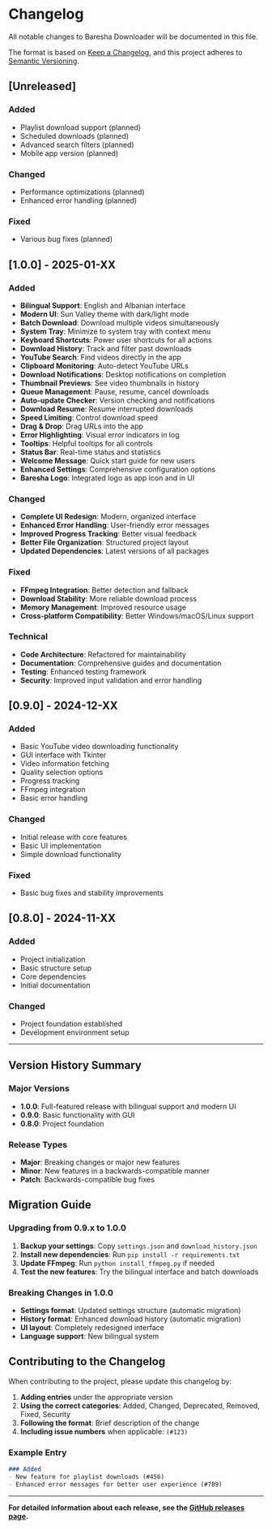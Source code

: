 # Changelog

All notable changes to Baresha Downloader will be documented in this file.

The format is based on [Keep a Changelog](https://keepachangelog.com/en/1.0.0/),
and this project adheres to [Semantic Versioning](https://semver.org/spec/v2.0.0.html).

## [Unreleased]

### Added
- Playlist download support (planned)
- Scheduled downloads (planned)
- Advanced search filters (planned)
- Mobile app version (planned)

### Changed
- Performance optimizations (planned)
- Enhanced error handling (planned)

### Fixed
- Various bug fixes (planned)

## [1.0.0] - 2025-01-XX

### Added
- **Bilingual Support**: English and Albanian interface
- **Modern UI**: Sun Valley theme with dark/light mode
- **Batch Download**: Download multiple videos simultaneously
- **System Tray**: Minimize to system tray with context menu
- **Keyboard Shortcuts**: Power user shortcuts for all actions
- **Download History**: Track and filter past downloads
- **YouTube Search**: Find videos directly in the app
- **Clipboard Monitoring**: Auto-detect YouTube URLs
- **Download Notifications**: Desktop notifications on completion
- **Thumbnail Previews**: See video thumbnails in history
- **Queue Management**: Pause, resume, cancel downloads
- **Auto-update Checker**: Version checking and notifications
- **Download Resume**: Resume interrupted downloads
- **Speed Limiting**: Control download speed
- **Drag & Drop**: Drag URLs into the app
- **Error Highlighting**: Visual error indicators in log
- **Tooltips**: Helpful tooltips for all controls
- **Status Bar**: Real-time status and statistics
- **Welcome Message**: Quick start guide for new users
- **Enhanced Settings**: Comprehensive configuration options
- **Baresha Logo**: Integrated logo as app icon and in UI

### Changed
- **Complete UI Redesign**: Modern, organized interface
- **Enhanced Error Handling**: User-friendly error messages
- **Improved Progress Tracking**: Better visual feedback
- **Better File Organization**: Structured project layout
- **Updated Dependencies**: Latest versions of all packages

### Fixed
- **FFmpeg Integration**: Better detection and fallback
- **Download Stability**: More reliable download process
- **Memory Management**: Improved resource usage
- **Cross-platform Compatibility**: Better Windows/macOS/Linux support

### Technical
- **Code Architecture**: Refactored for maintainability
- **Documentation**: Comprehensive guides and documentation
- **Testing**: Enhanced testing framework
- **Security**: Improved input validation and error handling

## [0.9.0] - 2024-12-XX

### Added
- Basic YouTube video downloading functionality
- GUI interface with Tkinter
- Video information fetching
- Quality selection options
- Progress tracking
- FFmpeg integration
- Basic error handling

### Changed
- Initial release with core features
- Basic UI implementation
- Simple download functionality

### Fixed
- Basic bug fixes and stability improvements

## [0.8.0] - 2024-11-XX

### Added
- Project initialization
- Basic structure setup
- Core dependencies
- Initial documentation

### Changed
- Project foundation established
- Development environment setup

---

## Version History Summary

### Major Versions
- **1.0.0**: Full-featured release with bilingual support and modern UI
- **0.9.0**: Basic functionality with GUI
- **0.8.0**: Project foundation

### Release Types
- **Major**: Breaking changes or major new features
- **Minor**: New features in a backwards-compatible manner
- **Patch**: Backwards-compatible bug fixes

## Migration Guide

### Upgrading from 0.9.x to 1.0.0
1. **Backup your settings**: Copy `settings.json` and `download_history.json`
2. **Install new dependencies**: Run `pip install -r requirements.txt`
3. **Update FFmpeg**: Run `python install_ffmpeg.py` if needed
4. **Test the new features**: Try the bilingual interface and batch downloads

### Breaking Changes in 1.0.0
- **Settings format**: Updated settings structure (automatic migration)
- **History format**: Enhanced download history (automatic migration)
- **UI layout**: Completely redesigned interface
- **Language support**: New bilingual system

## Contributing to the Changelog

When contributing to the project, please update this changelog by:

1. **Adding entries** under the appropriate version
2. **Using the correct categories**: Added, Changed, Deprecated, Removed, Fixed, Security
3. **Following the format**: Brief description of the change
4. **Including issue numbers** when applicable: `(#123)`

### Example Entry
```markdown
### Added
- New feature for playlist downloads (#456)
- Enhanced error messages for better user experience (#789)
```

---

**For detailed information about each release, see the [GitHub releases page](https://github.com/enisgjinii/Baresha-Downloader/releases).** 